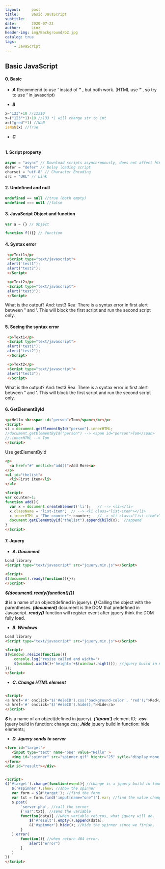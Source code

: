 ```yaml
---
layout:     post
title:      Basic JavaScript
subtitle:   
date:       2020-07-23
author:     Linz
header-img: img/Background/b2.jpg
catalog: true
tags:
    - JavaScript
---
```


## Basic JavaScript


#### 0. Basic 
- ***A***  Recommend to use ***'*** instad of ***"*** , but both work. (HTML use ***"*** , so try to use ***'*** in javascript)

- ***B*** 
```javascript
x="123"+10 //12310
x=("123"*1)+10 //133 *1 will change str to int
x=("gred"*1) //NaN
isNaN(x) //True
```
- ***C*** 
```javascript

```

#### 1. Script property
```javascript
async = "async" // Download scripts asynchronously, does not affect html 
defer = "defer" // Delay loading script
charset = "utf-8" // Character Encoding
src = "URL" // Link
```

#### 2. Undefined and null
```javascript
undefined == null //true (both empty)
undefined === null //false
```

#### 3. JavaScript Object and function
```javascript
var a = {} // Object

function f(){} // function
```


#### 4. Syntax error
```html
 <p>Text1</p>
 <Script type="text/javascript">
 alert('test1");
 alert("test2");
 </Script>

 <p>Text2</p>
 <Script type="text/javascript">
 alert("test3");
 </Script>
```
 What is the output?
 And: test3
 Rea: There is a syntax error in first alert between " and '. This will block the first script and run the second script only.


#### 5. Seeing the syntax error
```html
 <p>Text1</p>
 <Script type="text/javascript">
 alert('test1");
 alert("test2");
 </Script>

 <p>Text2</p>
 <Script type="text/javascript">
 alert("test3");
 </Script>
```
 What is the output?
 And: test3
 Rea: There is a syntax error in first alert between " and '. This will block the first script and run the second script only.


#### 6. GetElementById
 ```html
<p>Hello <b><span id="person">Tom</span></b></p>
<Script>
st = document.getElementById("person").innerHTML;
//document.getElementById("person") --> <span id="person">Tom</span>
//.innerHTML --> Tom
</Script>
 ```

 Use getElementById
  ```html
<p>
    <a href="#" onclick="add()">Add More<a>
</p>
<ul id="thelist">
    <li>First Item</li>
</ul>

<Script>
var counter=1;
function add(){
    var x = document.createElement('li');   // --> <li></li>
    x.className = "list-item";  // --> <li class="list-item"></li>
    x.innerHTML = "The counter"+ counter;   //--> <li class="list-item">The counter 1</li>
    document.getElementById("thelist").appendChild(x);  //append
}
</Script>
 ```

#### 7. Jquery

  - ***A. Document***
  ```html
Load library
<Script type="text/javascript" src="jquery.min.js"></Script>

<Script>
$(document).ready(function(){});
</Script>
  ```
***$(document).ready(function(){})***   

***$*** is a name of an object(defined in jquery). 
***()*** Calling the object with the parentheses.
***(document)*** document is the DOM that predefined in Javascript.
***ready()*** function will register event after jquery think the DOM fully load.


 - ***B. Windows***
```html
Load library
<Script type="text/javascript" src="jquery.min.js"></Script>

<Script>
$(window).resize(function(){
    console.log('resize called and width='+
    $(window).width()+'height='+$(window).hight()); //jquery build in method
});
</Script>
```


 - ***C. Change HTML element***
```html

<Script>
<a href='#' onclick="$('#eleID').css('background-color', 'red');">Red</a>
<a href='#' onclick="$('#eleID').hide();">Hide</a>
</Script>
```
***$*** is a name of an object(defined in jquery). 
***('#para')*** element ID;
***.css*** jquery build in function: change css;
***.hide*** jquery build in function: hide elements;


 
 - ***D. Jquery sends to server***
 ```html
<form id="target">
    <input type="text" name="one" value="Hello" >
    <img id="spinner" src="spinner.gif" hightr="25" sytle="display:none;">
</form>
<div id="result"></div>


<Script>
$('#target').change(function(event){ //change is a jquery build in function which listen to the changes
    $('#spinner').show; //show the spinner
    var form = $(#'target'); //find the form
    var txt = form.find('input[name="one"]').var; //find the value changes
    $.post(
        'server.php', //call the server
        {'var':txt}, //send the variable 
        function(data){ //when variable returns, what jquery will do.
            $('#result').empty().append(data);
            &('#spinner').hide(); //hide the spinner since we finish.
        }
    ).error(
        function(){ //when return 404 error.
            alert("error")
        }
    ) 
})
</Script>
```